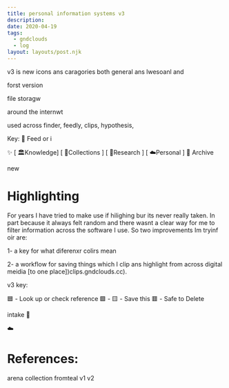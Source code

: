 ```yaml
---
title: personal information systems v3
description:
date: 2020-04-19
tags:
  - gndclouds
  - log
layout: layouts/post.njk
---
```


v3 is new icons ans caragories both general ans lwesoanl and

forst version

file storagw

around the internwt

used across finder, feedly, clips, hypothesis,

Key:
📡 Feed or i

✨
[ 🏛Knowledge]
[ 💎Collections ]
[ 🔬Research ]
[ ☁️Personal ]
💾 Archive

new

# Highlighting

For years I have tried to make use if hilighing bur its never really taken. In part because it always felt random and there wasnt a clear way for me to filter information across the software I use. So two improvements Im tryinf oir are:

1- a key for what diferenxr colirs mean

2- a workflow for saving things which I clip ans highlight from across digital meidia [to one place])clips.gndclouds.cc).

v3 key:

🟦 - Look up or check reference
🟩 -
🟨 - Save this
🟥 - Safe to Delete

intake
📡

☁️

# References:

arena collection fromteal
v1
v2
